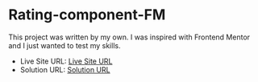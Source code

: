 # Rating-component-FM
This project was written by my own. I was inspired with Frontend Mentor and I just wanted to test my skills.
- Live Site URL: [Live Site URL](https://dawser123.github.io/Rating-component-FM/)
- Solution URL: [Solution URL ](https://github.com/dawser123/Rating-component-FM)
